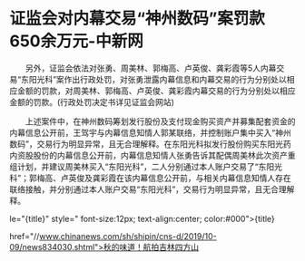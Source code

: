 # 证监会对内幕交易“神州数码”案罚款650余万元-中新网

　　另外，证监会依法对张勇、周美林、郭梅高、卢英俊、龚彩霞等5人内幕交易“东阳光科”案作出行政处罚，对张勇泄露内幕信息和内幕交易的行为分别处以相应金额的罚款，对周美林、郭梅高、卢英俊、龚彩霞内幕交易的行为分别处以相应金额的罚款。(行政处罚决定书详见证监会网站)

　　上述案件中，在神州数码筹划发行股份及支付现金购买资产并募集配套资金的内幕信息公开前，王驾宇与内幕信息知情人郭某联络，并控制账户集中买入“神州数码”，交易行为明显异常，且无合理解释。在东阳光科拟发行股份购买东阳光药内资股股份的内幕信息公开前，内幕信息知情人张勇告诉其配偶周美林此次资产重组计划，并建议周美林买入“东阳光科”，二人分别通过本人账户交易了“东阳光科”；郭梅高、卢英俊及龚彩霞在该内幕信息公开前，与相关内幕信息知情人存在联络接触，并分别通过本人账户交易“东阳光科”，交易行为明显异常，且无合理解释。

le="{title}" style=" font-size:12px; text-align:center; color:#000">{title}

href="//www.chinanews.com/sh/shipin/cns-d/2019/10-09/news834030.shtml">秋的味道！航拍吉林四方山
